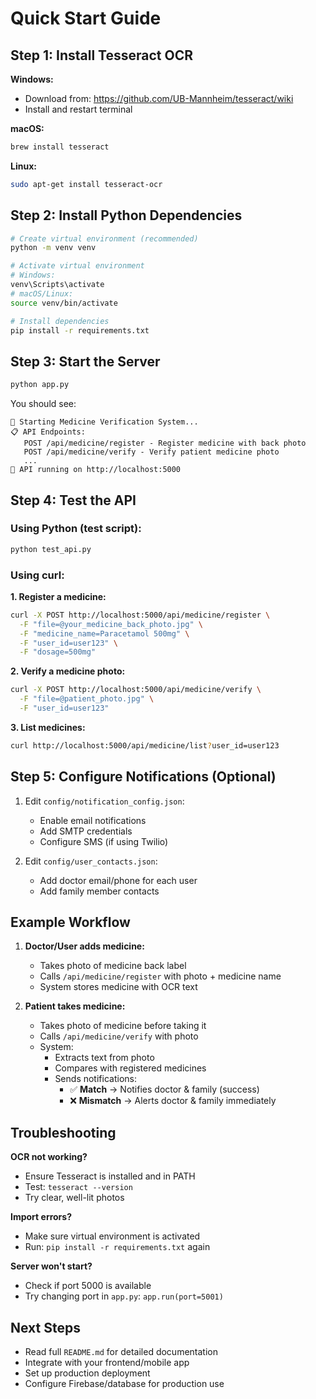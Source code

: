 # Quick Start Guide

## Step 1: Install Tesseract OCR

**Windows:**
- Download from: https://github.com/UB-Mannheim/tesseract/wiki
- Install and restart terminal

**macOS:**
```bash
brew install tesseract
```

**Linux:**
```bash
sudo apt-get install tesseract-ocr
```

## Step 2: Install Python Dependencies

```bash
# Create virtual environment (recommended)
python -m venv venv

# Activate virtual environment
# Windows:
venv\Scripts\activate
# macOS/Linux:
source venv/bin/activate

# Install dependencies
pip install -r requirements.txt
```

## Step 3: Start the Server

```bash
python app.py
```

You should see:
```
🚀 Starting Medicine Verification System...
📋 API Endpoints:
   POST /api/medicine/register - Register medicine with back photo
   POST /api/medicine/verify - Verify patient medicine photo
   ...
🔗 API running on http://localhost:5000
```

## Step 4: Test the API

### Using Python (test script):

```bash
python test_api.py
```

### Using curl:

**1. Register a medicine:**
```bash
curl -X POST http://localhost:5000/api/medicine/register \
  -F "file=@your_medicine_back_photo.jpg" \
  -F "medicine_name=Paracetamol 500mg" \
  -F "user_id=user123" \
  -F "dosage=500mg"
```

**2. Verify a medicine photo:**
```bash
curl -X POST http://localhost:5000/api/medicine/verify \
  -F "file=@patient_photo.jpg" \
  -F "user_id=user123"
```

**3. List medicines:**
```bash
curl http://localhost:5000/api/medicine/list?user_id=user123
```

## Step 5: Configure Notifications (Optional)

1. Edit `config/notification_config.json`:
   - Enable email notifications
   - Add SMTP credentials
   - Configure SMS (if using Twilio)

2. Edit `config/user_contacts.json`:
   - Add doctor email/phone for each user
   - Add family member contacts

## Example Workflow

1. **Doctor/User adds medicine:**
   - Takes photo of medicine back label
   - Calls `/api/medicine/register` with photo + medicine name
   - System stores medicine with OCR text

2. **Patient takes medicine:**
   - Takes photo of medicine before taking it
   - Calls `/api/medicine/verify` with photo
   - System:
     - Extracts text from photo
     - Compares with registered medicines
     - Sends notifications:
       - ✅ **Match** → Notifies doctor & family (success)
       - ❌ **Mismatch** → Alerts doctor & family immediately

## Troubleshooting

**OCR not working?**
- Ensure Tesseract is installed and in PATH
- Test: `tesseract --version`
- Try clear, well-lit photos

**Import errors?**
- Make sure virtual environment is activated
- Run: `pip install -r requirements.txt` again

**Server won't start?**
- Check if port 5000 is available
- Try changing port in `app.py`: `app.run(port=5001)`

## Next Steps

- Read full `README.md` for detailed documentation
- Integrate with your frontend/mobile app
- Set up production deployment
- Configure Firebase/database for production use
